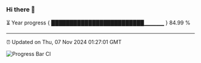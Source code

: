 ### Hi there 👋

⏳ Year progress { █████████████████████████▁▁▁▁▁ } 84.99 %

---

⏰ Updated on Thu, 07 Nov 2024 01:27:01 GMT

![Progress Bar CI](https://github.com/liununu/liununu/workflows/Progress%20Bar%20CI/badge.svg)
